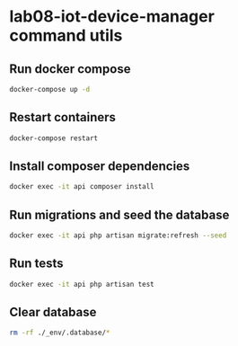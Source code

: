 # lab08-iot-device-manager command utils

## Run docker compose
```bash
docker-compose up -d
```

## Restart containers
```bash
docker-compose restart
```

## Install composer dependencies
```bash
docker exec -it api composer install
```

## Run migrations and seed the database
```bash
docker exec -it api php artisan migrate:refresh --seed
```

## Run tests
```bash
docker exec -it api php artisan test
```

## Clear database
```bash
rm -rf ./_env/.database/*
```